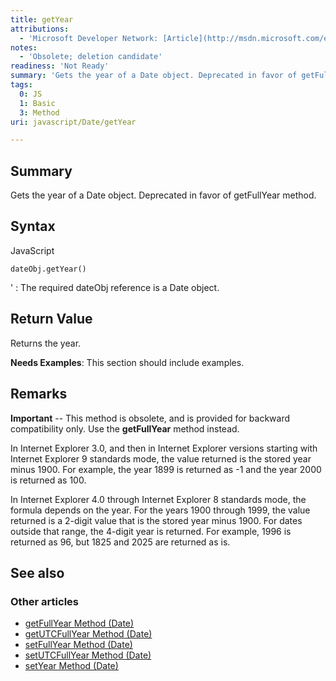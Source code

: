```yaml
---
title: getYear
attributions:
  - 'Microsoft Developer Network: [Article](http://msdn.microsoft.com/en-us/library/ie/x0a9sc10(v=vs.94).aspx)'
notes:
  - 'Obsolete; deletion candidate'
readiness: 'Not Ready'
summary: 'Gets the year of a Date object. Deprecated in favor of getFullYear method.'
tags:
  0: JS
  1: Basic
  3: Method
uri: javascript/Date/getYear

---
```

## <span>Summary</span>

Gets the year of a Date object. Deprecated in favor of getFullYear method.

## <span>Syntax</span>

<span class="language">JavaScript</span>

    dateObj.getYear()

'
:   The required dateObj reference is a Date object.

## <span>Return Value</span>

Returns the year.

**Needs Examples**: This section should include examples.

## <span>Remarks</span>

**Important** -- This method is obsolete, and is provided for backward compatibility only. Use the **getFullYear** method instead.

In Internet Explorer 3.0, and then in Internet Explorer versions starting with Internet Explorer 9 standards mode, the value returned is the stored year minus 1900. For example, the year 1899 is returned as -1 and the year 2000 is returned as 100.

In Internet Explorer 4.0 through Internet Explorer 8 standards mode, the formula depends on the year. For the years 1900 through 1999, the value returned is a 2-digit value that is the stored year minus 1900. For dates outside that range, the 4-digit year is returned. For example, 1996 is returned as 96, but 1825 and 2025 are returned as is.

## <span>See also</span>

### <span>Other articles</span>

-   [getFullYear Method (Date)](/javascript/Date/getFullYear)
-   [getUTCFullYear Method (Date)](/javascript/Date/getUTCFullYear)
-   [setFullYear Method (Date)](/javascript/Date/setFullYear)
-   [setUTCFullYear Method (Date)](/javascript/Date/setUTCFullYear)
-   [setYear Method (Date)](/javascript/Date/setYear)

